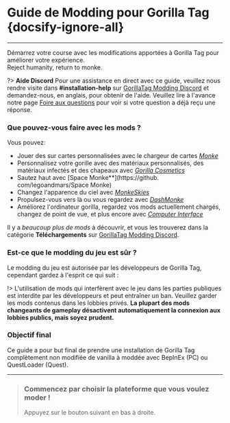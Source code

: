 # Guide de Modding pour Gorilla Tag {docsify-ignore-all}
---
Démarrez votre course avec les modifications apportées à Gorilla Tag pour améliorer votre expérience.  
Reject humanity, return to monke.

<div class="horizontal bordered" data-ea-publisher="gorillatagmodding-burrito-software" data-ea-type="image" data-ea-manual="true" id="introduction"></div>

?> **Aide Discord** Pour une assistance en direct avec ce guide, veuillez nous rendre visite dans **#installation-help** sur [GorillaTag Modding Discord](https://discord.gg/b2MhDBAzTv) et demandez-nous, en anglais, pour obtenir de l'aide. Veuillez lire à l'avance notre page [Foire aux questions](faq) pour voir si votre question a déjà reçu une réponse.

### Que pouvez-vous faire avec les mods ?

Vous pouvez:
- Jouer des sur cartes personnalisées avec le chargeur de cartes [*Monke*](https://monkemaphub.com/)
- Personnalisez votre gorille avec des matériaux personnalisés, des matériaux infectés et des chapeaux avec [*Gorilla Cosmetics*](https://github.com/legoandmars/GorillaCosmetics)
- Sautez haut avec [Space Monke**](https://github. com/legoandmars/Space Monke)
- Changez l'apparence du ciel avec [*MonkeSkies*](https://github.com/Raemien/MonkeSkies)
- Propulsez-vous vers là ou vous regardez avec [*DashMonke*](https://github.com/TrueTamashii/DashMonke)
- Améliorez l'ordinateur gorilla, regardez vos mods actuellement chargés, changez de point de vue, et plus encore avec [*Computer Interface*](https://github.com/ToniMacaroni/ComputerInterface)

Il y a *beaucoup plus de mods* à découvrir, et vous les trouverez dans la catégorie **Téléchargements** sur [GorillaTag Modding Discord](https://discord.gg/b2MhDBAzTv).

### Est-ce que le modding du jeu est sûr ?

Le modding du jeu est autorisée par les développeurs de Gorilla Tag, cependant gardez à l'esprit ce qui suit :

!> L'utilisation de mods qui interfèrent avec le jeu dans les parties publiques est interdite par les développeurs et peut entraîner un ban. Veuillez garder les mods contenus dans les lobbies privés. **La plupart des mods changeants de gameplay désactivent automatiquement la connexion aux lobbies publics, mais soyez prudent.**

### Objectif final

Ce guide a pour but final de prendre une installation de Gorilla Tag complètement non modifiée de vanilla à moddée avec BepInEx (PC) ou QuestLoader (Quest).

---
>
> ### Commencez par choisir la plateforme que vous voulez moder !
> 
> Appuyez sur le bouton suivant en bas à droite.
